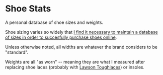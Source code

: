 # Shoe Stats

A personal database of shoe sizes and weights.

Shoe sizing varies so widely that [I find it necessary to maintain a database of sizes in order to succesfully purchase shoes online](https://pig-monkey.com/2021/05/shoe-stats/).

Unless otherwise noted, all widths are whatever the brand considers to be "standard".

Weights are all "as worn" -- meaning they are what I measured after replacing shoe laces (probably with [Lawson Toughlaces](https://lawsonequipment.com/Technora-Toughlaces-p1080.html)) or insoles.
